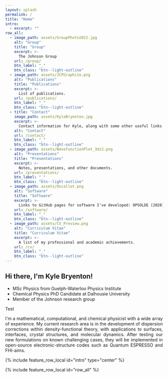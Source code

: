 ```yaml
---
layout: splash
permalink: /
title: "Home"
intro:
  - excerpt: ""
row_all:
  - image_path: assets/GroupPhoto2022.jpg
    alt: "Group"
    title: "Group"
    excerpt: >-
      The Johnson Group
    url: /group/
    btn_label: "_"
    btn_class: "btn--light-outline"
  - image_path: assets/JCPGraphite.png
    alt: "Publications"
    title: "Publications"
    excerpt: >-
      List of publications.
    url: /publications/
    btn_label: "_"
    btn_class: "btn--light-outline"
  - title: "Contact"
    image_path: assets/KyleBryenton.jpg
    excerpt: >-
      Contact information for Kyle, along with some other useful links.
    alt: "Contact"
    url: /contact/
    btn_label: "_"
    btn_class: "btn--light-outline"
  - image_path: assets/WavefunctionPlot_3dz2.png
    alt: "Presentations"
    title: "Presentations"
    excerpt: >-
      Notes, presentations, and other documents.
    url: /presentations/
    btn_label: "_"
    btn_class: "btn--light-outline"
  - image_path: assets/Oscallot.png
    alt: "Software"
    title: "Software"
    excerpt: >-
      Links to GitHub pages for software I've developed: OPSOLDE (2020) and Oscallot (2023).
    url: /software/
    btn_label: "_"
    btn_class: "btn--light-outline"
  - image_path: assets/CV_Preview.png
    alt: "Curriculum Vitae"
    title: "Curriculum Vitae"
    excerpt: >-
      A list of my professional and academic achievements.
    url: /cv/
    btn_label: "_"
    btn_class: "btn--light-outline"
---
```


<style>
div {
  text-align: justify;
  text-justify: inter-word;
}
</style>
  
## Hi there, I'm Kyle Bryenton!

* MSc Physics from Guelph-Waterloo Physics Institute
* Chemical Physics PhD Candidate at Dalhousie University
* Member of the Johnson research group  

Test

<div> I'm a mathematical, computational, and chemical physicist with a wide array of experience. My current research area is in the development of dispersion corrections within density-functional theory, with applications to surfaces, interfaces, crystal structures, and molecular dynamics. After testing our new formulations on known challenging cases, they will be implemented in open-source electronic-structure codes such as Quantum ESPRESSO and FHI-aims.</div>


{% include feature_row_local id="intro" type="center" %}

{% include feature_row_local id="row_all" %}


